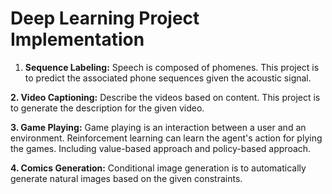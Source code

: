 # Deep Learning Project Implementation

1. __**Sequence Labeling**:__ Speech is composed of phomenes. This project is to predict the associated phone sequences given the acoustic signal.

__2. **Video Captioning**:__ Describe the videos based on content. This project is to generate the description for the given video.

__3. **Game Playing**:__ Game playing is an interaction between a user and an environment. Reinforcement learning can learn the agent's action for plying the games. Including value-based approach and policy-based approach.

__4. **Comics Generation**:__ Conditional image generation is to automatically generate natural images based on the given constraints.


